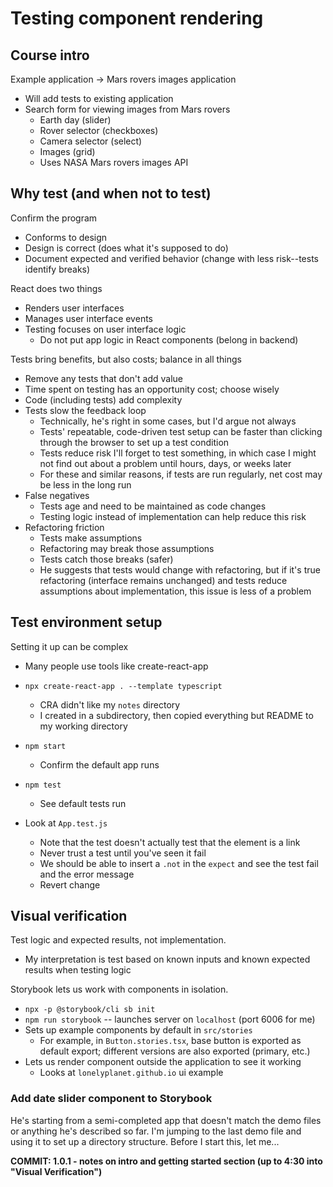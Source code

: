 # Testing component rendering

## Course intro

Example application -> Mars rovers images application

- Will add tests to existing application
- Search form for viewing images from Mars rovers
  - Earth day (slider)
  - Rover selector (checkboxes)
  - Camera selector (select)
  - Images (grid)
  - Uses NASA Mars rovers images API

## Why test (and when not to test)

Confirm the program

- Conforms to design
- Design is correct (does what it's supposed to do)
- Document expected and verified behavior (change with less risk--tests identify breaks)

React does two things

- Renders user interfaces
- Manages user interface events
- Testing focuses on user interface logic
  - Do not put app logic in React components (belong in backend)

Tests bring benefits, but also costs; balance in all things

- Remove any tests that don't add value
- Time spent on testing has an opportunity cost; choose wisely
- Code (including tests) add complexity
- Tests slow the feedback loop
  - Technically, he's right in some cases, but I'd argue not always
  - Tests' repeatable, code-driven test setup can be faster than clicking through the browser to set up a test condition
  - Tests reduce risk I'll forget to test something, in which case I might not find out about a problem until hours, days, or weeks later
  - For these and similar reasons, if tests are run regularly, net cost may be less in the long run
- False negatives
  - Tests age and need to be maintained as code changes
  - Testing logic instead of implementation can help reduce this risk
- Refactoring friction
  - Tests make assumptions
  - Refactoring may break those assumptions
  - Tests catch those breaks (safer)
  - He suggests that tests would change with refactoring, but if it's true refactoring (interface remains unchanged) and tests reduce assumptions about implementation, this issue is less of a problem

## Test environment setup

Setting it up can be complex

- Many people use tools like create-react-app

- `npx create-react-app . --template typescript`
  - CRA didn't like my `notes` directory
  - I created in a subdirectory, then copied everything but README to my working directory
- `npm start`
  - Confirm the default app runs
- `npm test`
  - See default tests run
- Look at `App.test.js`
  - Note that the test doesn't actually test that the element is a link
  - Never trust a test until you've seen it fail
  - We should be able to insert a `.not` in the `expect` and see the test fail and the error message
  - Revert change

## Visual verification

Test logic and expected results, not implementation.

- My interpretation is test based on known inputs and known expected results when testing logic

Storybook lets us work with components in isolation.

- `npx -p @storybook/cli sb init`
- `npm run storybook` -- launches server on `localhost` (port 6006 for me)
- Sets up example components by default in `src/stories`
  - For example, in `Button.stories.tsx`, base button is exported as default export; different versions are also exported (primary, etc.)
- Lets us render component outside the application to see it working
  - Looks at `lonelyplanet.github.io` ui example

### Add date slider component to Storybook

He's starting from a semi-completed app that doesn't match the demo files or anything he's described so far. I'm jumping to the last demo file and using it to set up a directory structure. Before I start this, let me...

**COMMIT: 1.0.1 - notes on intro and getting started section (up to 4:30 into "Visual Verification")**

